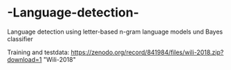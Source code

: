 # -Language-detection-
 Language detection using letter-based n-gram language models und Bayes classifier 
 
 Training and testdata: https://zenodo.org/record/841984/files/wili-2018.zip?download=1 "Wili-2018"
